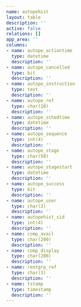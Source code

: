 ```yaml
---
name: autopehist
layout: table
description: ''
active: false
relations: []
app_area: ''
columns:
- name: autope_actiontime
  type: datetime
  description: ''
- name: autope_cancelled
  type: bit
  description: ''
- name: autope_instruction
  type: text
  description: ''
- name: autope_ref
  type: char(10)
  description: ''
- name: autope_schedtime
  type: datetime
  description: ''
- name: autope_sequence
  type: int(4)
  description: ''
- name: autope_stage
  type: char(50)
  description: ''
- name: autope_stagestart
  type: datetime
  description: ''
- name: autope_success
  type: bit
  description: ''
- name: autope_user
  type: char(3)
  description: ''
- name: autopehist_sid
  type: int(4)
  description: ''
- name: comp_avail
  type: char(200)
  description: ''
- name: comp_display
  type: char(200)
  description: ''
- name: rentgrp_ref
  type: char(3)
  description: ''
- name: tstamp
  type: timestamp
  description: ''
---
```


